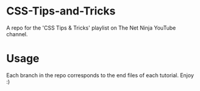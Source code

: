 # CSS-Tips-and-Tricks
A repo for the 'CSS Tips &amp; Tricks' playlist on The Net Ninja YouTube channel.

# Usage

Each branch in the repo corresponds to the end files of each tutorial. Enjoy :)
